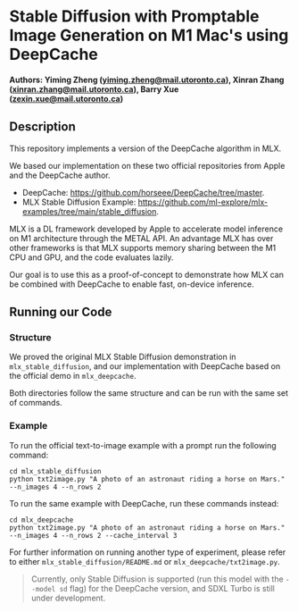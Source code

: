 # Stable Diffusion with Promptable Image Generation on M1 Mac's using DeepCache

#### Authors: Yiming Zheng (yiming.zheng@mail.utoronto.ca), Xinran Zhang (xinran.zhang@mail.utoronto.ca), Barry Xue (zexin.xue@mail.utoronto.ca)

## Description

This repository implements a version of the DeepCache algorithm in MLX.

We based our implementation on these two official repositories from Apple and the DeepCache author.

- DeepCache: https://github.com/horseee/DeepCache/tree/master.
- MLX Stable Diffusion Example: https://github.com/ml-explore/mlx-examples/tree/main/stable_diffusion.

MLX is a DL framework developed by Apple to accelerate model inference on M1 architecture through the METAL API. An advantage MLX has over other frameworks is that MLX supports memory sharing between the M1 CPU and GPU, and the code evaluates lazily.

Our goal is to use this as a proof-of-concept to demonstrate how MLX can be combined with DeepCache to enable fast, on-device inference.

## Running our Code

### Structure

We proved the original MLX Stable Diffusion demonstration in `mlx_stable_diffusion`, and our implementation with DeepCache based on the official demo in `mlx_deepcache`.

Both directories follow the same structure and can be run with the same set of commands.

### Example

To run the official text-to-image example with a prompt run the following command:

```shell
cd mlx_stable_diffusion
python txt2image.py "A photo of an astronaut riding a horse on Mars." --n_images 4 --n_rows 2
```

To run the same example with DeepCache, run these commands instead:

```shell
cd mlx_deepcache
python txt2image.py "A photo of an astronaut riding a horse on Mars." --n_images 4 --n_rows 2 --cache_interval 3
```

For further information on running another type of experiment, please refer to either `mlx_stable_diffusion/README.md` or `mlx_deepcache/txt2image.py`.

> Currently, only Stable Diffusion is supported (run this model with the `--model sd` flag) for the DeepCache version, and SDXL Turbo is still under development.
